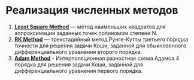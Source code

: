 # Реализация численных методов

1. [**Least Square Method**](https://github.com/Donskoy-Andrey/Numeric_Methods/tree/master/Least%20Square%20Method) — метод наименьших квадратов для аппроксимации заданных точек полиномом степени N.
2. [**RK Method**](https://github.com/Donskoy-Andrey/Numeric_Methods/tree/master/RK%20Method) — трехстадийный метод Рунге-Кутты третьего порядка точности для решения задачи Коши, заданной для
обыкновенного дифференциального уравнения второго порядка.
3. [**Adam Method**](https://github.com/Donskoy-Andrey/Numerical_Methods/tree/master/Adam%20Method) - Интерполяционная разностная схема Адамса 4 порядка для решения задачи Коши, заданной для 
дифференциального уравнения первого порядка.